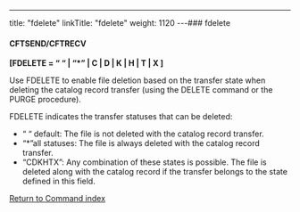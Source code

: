 ---
title: "fdelete"
linkTitle: "fdelete"
weight: 1120
---### fdelete

#### CFTSEND/CFTRECV

****[FDELETE = “ “ &#124; “\*” &#124; C &#124; D &#124; K &#124; H &#124; T &#124; X ]****

Use FDELETE to enable file deletion based on the transfer state when deleting the catalog record transfer (using the DELETE command or the PURGE procedure).

FDELETE indicates the transfer statuses that can be deleted:

* “ “ default: The file is not deleted with the catalog record transfer.
* “\*”all statuses: The file is always deleted with the catalog record transfer.
* “CDKHTX”: Any combination of these states is possible. The file is deleted along with the catalog record if the transfer belongs to the state defined in this field.

[Return to Command index](../../)
